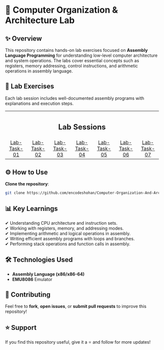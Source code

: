 # 📌 Computer Organization & Architecture Lab

## ✨ Overview
This repository contains hands-on lab exercises focused on **Assembly Language Programming** for understanding low-level computer architecture and system operations. The labs cover essential concepts such as registers, memory addressing, control instructions, and arithmetic operations in assembly language.

## 📂 Lab Exercises
Each lab session includes well-documented assembly programs with explanations and execution steps. 

<table>
  <tr>
    <th colspan="7"><h2>Lab Sessions</h2></th>
  </tr>
  <tr>
    <td align="center"><a href="https://github.com/encodeshohan/Computer-Organization-And-Architecture-Lab/tree/main/Lab-Nov-04/Lab-Task-01">Lab-Task-01</a></td>
    <td align="center"><a href="https://github.com/encodeshohan/Computer-Organization-And-Architecture-Lab/tree/main/Lab-Nov-11/Lab-Task-02">Lab-Task-02</a></td>
    <td align="center"><a href="https://github.com/encodeshohan/Computer-Organization-And-Architecture-Lab/tree/main/Lab-Nov-18/Lab-Task-3">Lab-Task-03</a></td>
    <td align="center"><a href="https://github.com/encodeshohan/Computer-Organization-And-Architecture-Lab/tree/main/Lab-Dec-23/Lab-Task-04">Lab-Task-04</a></td>
    <td align="center"><a href="https://github.com/encodeshohan/Computer-Organization-And-Architecture-Lab/tree/main/Lab-Dec-30/Lab-Task-05">Lab-Task-05</a></td>
    <td align="center"><a href="https://github.com/encodeshohan/Computer-Organization-And-Architecture-Lab/tree/main/Lab-Jan-06/Lab-Task-06">Lab-Task-06</a></td>
    <td align="center"><a href="https://github.com/encodeshohan/Computer-Organization-And-Architecture-Lab/tree/main/Lab-Jan-13/Lab-Task-07">Lab-Task-07</a></td>
  </tr>
</table>

## ⚙ How to Use 
**Clone the repository**:  
   ```bash
   git clone https://github.com/encodeshohan/Computer-Organization-And-Architecture-Lab.git
   ```

## 📊 Key Learnings
✔ Understanding CPU architecture and instruction sets.  
✔ Working with registers, memory, and addressing modes.  
✔ Implementing arithmetic and logical operations in assembly.  
✔ Writing efficient assembly programs with loops and branches.  
✔ Performing stack operations and function calls in assembly.  

## 🛠 Technologies Used
- **Assembly Language (x86/x86-64)**
- **EMU8086** Emulator

## 🤝 Contributing
Feel free to **fork**, **open issues**, or **submit pull requests** to improve this repository!

## ⭐ Support
If you find this repository useful, give it a ⭐ and follow for more updates!
